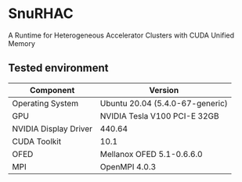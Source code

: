 # SnuRHAC
A Runtime for Heterogeneous Accelerator Clusters with CUDA Unified Memory

## Tested environment
| Component | Version |
| ---- | --- |
| Operating System | Ubuntu 20.04 (5.4.0-67-generic) |
| GPU | NVIDIA Tesla V100 PCI-E 32GB |
| NVIDIA Display Driver | 440.64 |
| CUDA Toolkit | 10.1  |
| OFED | Mellanox OFED 5.1-0.6.6.0 |
| MPI | OpenMPI 4.0.3 |
